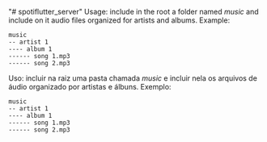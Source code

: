 "# spotiflutter_server" 
Usage: include in the root a folder named *music* and include on it audio files organized for artists and albums. Example:

```
music
-- artist 1
---- album 1
------ song 1.mp3
------ song 2.mp3
```

Uso: incluir na raiz uma pasta chamada *music* e incluir nela os arquivos de áudio organizado por artistas e álbuns. Exemplo:

```
music
-- artist 1
---- album 1
------ song 1.mp3
------ song 2.mp3
```
